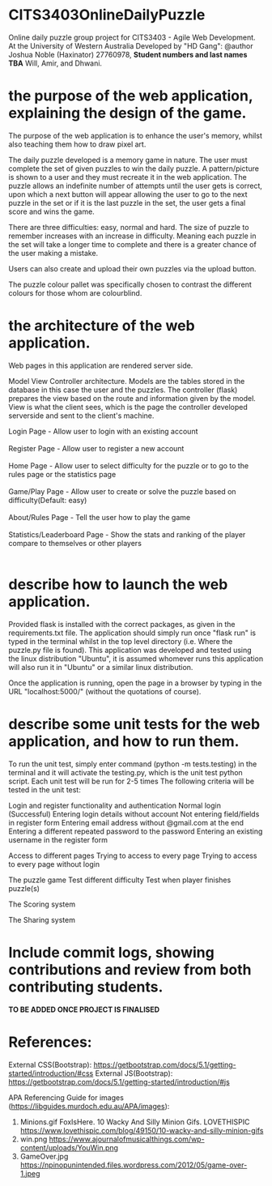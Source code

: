 # CITS3403OnlineDailyPuzzle

Online daily puzzle group project for CITS3403 - Agile Web Development.
At the University of Western Australia
Developed by "HD Gang":
@author
Joshua Noble (Haxinator) 27760978,
**Student numbers and last names TBA**
Will,
Amir,
and Dhwani.

# the purpose of the web application, explaining the design of the game.

The purpose of the web application is to enhance the user's memory, whilst also teaching them how to draw pixel art.

The daily puzzle developed is a memory game in nature. The user must complete the set of given puzzles to win the daily puzzle. A pattern/picture is shown to a user and they must recreate it in the web application. The puzzle allows an indefinite number of attempts until the user gets is correct, upon which a next button will appear allowing the user to go to the next puzzle in the set or if it is the last puzzle in the set, the user gets a final score and wins the game.

There are three difficulties: easy, normal and hard. The size of puzzle to remember increases with an increase in difficulty. Meaning each puzzle in the set will take a longer time to complete and there is a greater chance of the user making a mistake.

Users can also create and upload their own puzzles via the upload button.

The puzzle colour pallet was specifically chosen to contrast the different colours for those whom are colourblind.

# the architecture of the web application.

Web pages in this application are rendered server side.

Model View Controller architecture.
Models are the tables stored in the database in this case the user and the puzzles.
The controller (flask) prepares the view based on the route and information given by the model.
View is what the client sees, which is the page the controller developed serverside and sent to the client's machine.

Login Page - Allow user to login with an existing account <br/><br/>
Register Page - Allow user to register a new account<br/><br/>
Home Page - Allow user to select difficulty for the puzzle or to go to the rules page or the statistics page<br/><br/>
Game/Play Page - Allow user to create or solve the puzzle based on difficulty(Default: easy)<br/><br/>
About/Rules Page - Tell the user how to play the game<br/><br/>
Statistics/Leaderboard Page - Show the stats and ranking of the player compare to themselves or other players<br/><br/>

# describe how to launch the web application.

Provided flask is installed with the correct packages, as given in the requirements.txt file. The application should simply run once "flask run"
is typed in the terminal whilst in the top level directory (i.e. Where the puzzle.py file is found). This application was developed and tested using the linux distribution "Ubuntu", it is assumed whomever runs this application will also run it in "Ubuntu" or a similar linux distribution.

Once the application is running, open the page in a browser by typing in the URL "localhost:5000/" (without the quotations of course).

# describe some unit tests for the web application, and how to run them.

To run the unit test, simply enter command (python -m tests.testing) in the terminal and it will activate the testing.py, which is the unit test python script.
Each unit test will be run for 2-5 times
The following criteria will be tested in the unit test:

Login and register functionality and authentication
Normal login (Successful)
Entering login details without account
Not entering field/fields in register form
Entering email address without @gmail.com at the end
Entering a different repeated password to the password
Entering an existing username in the register form

Access to different pages
Trying to access to every page
Trying to access to every page without login

The puzzle game
Test different difficulty
Test when player finishes puzzle(s)

The Scoring system

The Sharing system

# Include commit logs, showing contributions and review from both contributing students.

**TO BE ADDED ONCE PROJECT IS FINALISED**

# References:

External CSS(Bootstrap):
https://getbootstrap.com/docs/5.1/getting-started/introduction/#css
External JS(Bootstrap):
https://getbootstrap.com/docs/5.1/getting-started/introduction/#js

APA Referencing Guide for images (https://libguides.murdoch.edu.au/APA/images):

1. Minions.gif
   FoxIsHere. 10 Wacky And Silly Minion Gifs. LOVETHISPIC
   https://www.lovethispic.com/blog/49150/10-wacky-and-silly-minion-gifs
2. win.png
   https://www.ajournalofmusicalthings.com/wp-content/uploads/YouWin.png
3. GameOver.jpg
   https://npinopunintended.files.wordpress.com/2012/05/game-over-1.jpeg
